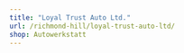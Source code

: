 ```yaml
---
title: "Loyal Trust Auto Ltd."
url: /richmond-hill/loyal-trust-auto-ltd/
shop: Autowerkstatt
---
```

